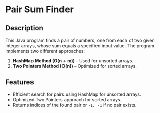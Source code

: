 # Pair Sum Finder

## Description

This Java program finds a pair of numbers, one from each of two given integer arrays, whose sum equals a specified input value. The program implements two different approaches:

1. **HashMap Method (O(n + m))** – Used for unsorted arrays.
2. **Two Pointers Method (O(n))** – Optimized for sorted arrays.

## Features

- Efficient search for pairs using HashMap for unsorted arrays.
- Optimized Two Pointers approach for sorted arrays.
- Returns indices of the found pair or `-1, -1` if no pair exists.
